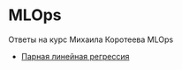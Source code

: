 # MLOps
Ответы на курс Михаила Коротеева MLOps

- [Парная линейная регрессия](Bashashkin_1.1.ipynb)
